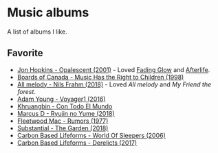 # Music albums
A list of albums I like.

## Favorite
- [Jon Hopkins - Opalescent (2001)](https://www.youtube.com/watch?v=yEMQeJ9FwY8&t=3s) - Loved [Fading Glow](https://www.youtube.com/watch?v=RCaUOvagpwE) and [Afterlife](https://www.youtube.com/watch?v=jh3nZGGLUMM).
- [Boards of Canada - Music Has the Right to Children (1998)](https://www.youtube.com/watch?v=XaJn3QqiIUc)
- [All melody - Nils Frahm (2018)](spotify:album:43hPjSOlltDtbjltUv24EV) - Loved _All melody_ and _My Friend the forest_.
- [Adam Young - Voyager1 (2016)](https://www.youtube.com/watch?v=TOcnG1Pa1Uc)
- [Khruangbin - Con Todo El Mundo](https://www.youtube.com/watch?v=AZ4smc076yo&list=PLbcerJq8u6Iddu8AsbtnlmzJUo0qjjBr7)
- [Marcus D - Ryujin no Yume (2018)](https://www.youtube.com/watch?v=vd3geghSeJo)
- [Fleetwood Mac - Rumors (1977)](https://www.youtube.com/watch?v=p6Fdm3-dnr0&list=PLcX_QGLREpvm_Y3WcoAeDXM9Igf-dlW7L)
- [Substantial - The Garden (2018)](https://www.youtube.com/watch?v=6QWxDzXbKHA)
- [Carbon Based Lifeforms - World Of Sleepers (2006)](https://www.youtube.com/watch?v=KQE29az48gM)
- [Carbon Based Lifeforms - Derelicts (2017)](https://www.youtube.com/watch?v=5o_uF1L5l6o)